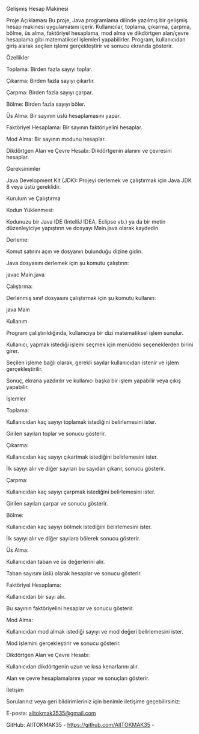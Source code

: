 Gelişmiş Hesap Makinesi

Proje Açıklaması
Bu proje, Java programlama dilinde yazılmış bir gelişmiş hesap makinesi uygulamasını içerir. Kullanıcılar, toplama, çıkarma, çarpma, bölme, üs alma, faktöriyel hesaplama, mod alma ve dikdörtgen alan/çevre hesaplama gibi matematiksel işlemleri yapabilirler. Program, kullanıcıdan giriş alarak seçilen işlemi gerçekleştirir ve sonucu ekranda gösterir.

Özellikler

Toplama: Birden fazla sayıyı toplar.

Çıkarma: Birden fazla sayıyı çıkartır.

Çarpma: Birden fazla sayıyı çarpar.

Bölme: Birden fazla sayıyı böler.

Üs Alma: Bir sayının üslü hesaplamasını yapar.

Faktöriyel Hesaplama: Bir sayının faktöriyelini hesaplar.

Mod Alma: Bir sayının modunu hesaplar.

Dikdörtgen Alan ve Çevre Hesabı: Dikdörtgenin alanını ve çevresini hesaplar.

Gereksinimler

Java Development Kit (JDK): Projeyi derlemek ve çalıştırmak için Java JDK 8 veya üstü gereklidir.

Kurulum ve Çalıştırma

Kodun Yüklenmesi:

Kodunuzu bir Java IDE (IntelliJ IDEA, Eclipse vb.) ya da bir metin düzenleyiciye yapıştırın ve dosyayı Main.java olarak kaydedin.

Derleme:

Komut satırını açın ve dosyanın bulunduğu dizine gidin.

Java dosyasını derlemek için şu komutu çalıştırın:

javac Main.java

Çalıştırma:

Derlenmiş sınıf dosyasını çalıştırmak için şu komutu kullanın:

java Main

Kullanım

Program çalıştırıldığında, kullanıcıya bir dizi matematiksel işlem sunulur.

Kullanıcı, yapmak istediği işlemi seçmek için menüdeki seçeneklerden birini girer.

Seçilen işleme bağlı olarak, gerekli sayılar kullanıcıdan istenir ve işlem gerçekleştirilir.

Sonuç, ekrana yazdırılır ve kullanıcı başka bir işlem yapabilir veya çıkış yapabilir.

İşlemler

Toplama:

Kullanıcıdan kaç sayıyı toplamak istediğini belirlemesini ister.

Girilen sayıları toplar ve sonucu gösterir.

Çıkarma:

Kullanıcıdan kaç sayıyı çıkartmak istediğini belirlemesini ister.

İlk sayıyı alır ve diğer sayıları bu sayıdan çıkarır, sonucu gösterir.

Çarpma:

Kullanıcıdan kaç sayıyı çarpmak istediğini belirlemesini ister.

Girilen sayıları çarpar ve sonucu gösterir.

Bölme:

Kullanıcıdan kaç sayıyı bölmek istediğini belirlemesini ister.

İlk sayıyı alır ve diğer sayılara bölerek sonucu gösterir.

Üs Alma:

Kullanıcıdan taban ve üs değerlerini alır.

Taban sayısını üslü olarak hesaplar ve sonucu gösterir.

Faktöriyel Hesaplama:

Kullanıcıdan bir sayı alır.

Bu sayının faktöriyelini hesaplar ve sonucu gösterir.

Mod Alma:

Kullanıcıdan mod almak istediği sayıyı ve mod değeri belirlemesini ister.

Mod işlemini gerçekleştirir ve sonucu gösterir.

Dikdörtgen Alan ve Çevre Hesabı:

Kullanıcıdan dikdörtgenin uzun ve kısa kenarlarını alır.

Alan ve çevre hesaplamalarını yapar ve sonuçları gösterir.

İletişim

Sorularınız veya geri bildirimleriniz için benimle iletişime geçebilirsiniz:

E-posta: alitokmak3535@gmail.com

GitHub: AlITOKMAK35 - https://github.com/AlITOKMAK35 -
